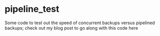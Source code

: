 pipeline_test
=============

Some code to test out the speed of concurrent backups versus pipelined backups; check out my blog post to go along with this code here
